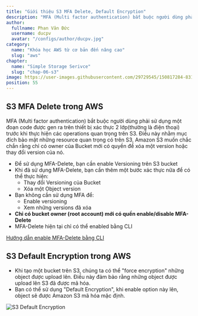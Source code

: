```yaml
---
title: "Giới thiệu S3 MFA Delete, Default Encryption"
description: "MFA (Multi factor authentication) bắt buộc người dùng phải sử dụng một đoạn code được gen ra trên thiết bị xác thực 2 lớp(thường là điện thoại) trước khi thực hiện các operations quan trọng trên S3. Điều này nhằm mục đích bảo mật những resource quan trọng có trên S3, Amazon S3 muốn chắc chắn rằng chỉ có owner của Bucket mới có quyền để xóa một version hoặc thay đổi version của nó."
author:
  fullname: Phan Văn Đức
  username: ducpv
  avatar: "/configs/author/ducpv.jpg"
category:
  name: "Khóa học AWS từ cơ bản đến nâng cao"
  slug: "aws"
chapter:
  name: "Simple Storage Serivce"
  slug: "chap-06-s3"
image: https://user-images.githubusercontent.com/29729545/150817284-8318d392-87ee-46db-a462-f5aa57863863.png
position: 55
---
```


## S3 MFA Delete trong AWS

MFA (Multi factor authentication) bắt buộc người dùng phải sử dụng một đoạn code được gen ra trên thiết bị xác thực 2 lớp(thường là điện thoại) trước khi thực hiện các operations quan trọng trên S3. Điều này nhằm mục đích bảo mật những resource quan trọng có trên S3, Amazon S3 muốn chắc chắn rằng chỉ có owner của Bucket mới có quyền để xóa một version hoặc thay đổi version của nó.

- Để sử dụng MFA-Delete, bạn cần enable Versioning trên S3 bucket
- Khi đã sử dụng MFA-Delete, bạn cần thêm một bước xác thực nữa để có thể thực hiện:
  - Thay đổi Versioning của Bucket
  - Xóa một Object version
- Bạn không cần sử dụng MFA để:
  - Enable versioning
  - Xem những versions đã xóa
- **Chỉ có bucket owner (root account) mới có quền enable/disable MFA-Delete**
- MFA-Delete hiện tại chỉ có thể enabled bằng CLI

[Hướng dẫn enable MFA-Delete bằng CLI](https://cloudkatha.com/how-to-enable-mfa-delete-on-s3-bucket/)

## S3 Default Encryption trong AWS

- Khi tạo một bucket trên S3, chúng ta có thể "force encryption" những object được upload lên. Điều này đảm bảo rằng những object được upload lên S3 đã được mã hóa.
- Bạn có thể sử dụng "Default Encryption", khi enable option này lên, object sẽ được Amazon S3 mã hóa mặc định.

![S3 Default Encryption](https://user-images.githubusercontent.com/29729545/150817284-8318d392-87ee-46db-a462-f5aa57863863.png)
